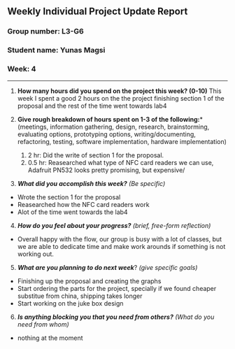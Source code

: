 ## Weekly Individual Project Update Report
### Group number: L3-G6
### Student name: Yunas Magsi
### Week: 4
___
1. **How many hours did you spend on the project this week? (0-10)**
  This week I spent a good 2 hours on the the project finishing section 1 of the proposal and the rest of the time went towards lab4  
  
2. **Give rough breakdown of hours spent on 1-3 of the following:***
   (meetings, information gathering, design, research, brainstorming, evaluating options, prototyping options, writing/documenting, refactoring, testing, software implementation, hardware implementation)
   1. 2 hr: Did the write of section 1 for the proposal.
   2. 0.5 hr: Reasearched what type of NFC card readers we can use, Adafruit PN532 looks pretty promising, but expensive/
3. ***What did you accomplish this week?*** _(Be specific)_
  - Wrote the section 1 for the proposal
  - Reasearched how the NFC card readers work
  - Alot of the time went towards the lab4
4. ***How do you feel about your progress?*** _(brief, free-form reflection)_
  - Overall happy with the flow, our group is busy with a lot of classes, but we are able to dedicate time and make work arounds if something is not working out.
5. ***What are you planning to do next week***? _(give specific goals)_
  - Finishing up the proposal and creating the graphs
  - Start ordering the parts for the project, specially if we found cheaper substitue from china, shipping takes longer
  - Start working on the juke box design
6. ***Is anything blocking you that you need from others?*** _(What do you need from whom)_
  - nothing at the moment
